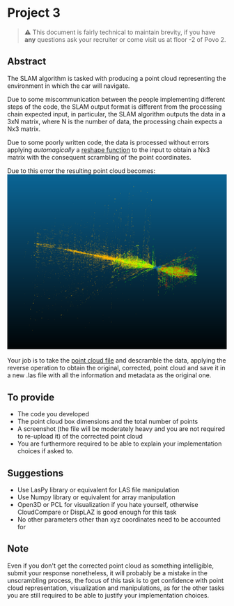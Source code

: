 # Project 3

> ⚠️ This document is fairly technical to maintain brevity, if you have **any** questions ask your recruiter or come visit us at floor -2 of Povo 2.

## Abstract

The SLAM algorithm is tasked with producing a point cloud representing the environment in which the car will navigate.

Due to some miscommunication between the people implementing different steps of the code, the SLAM output format is different from the processing chain expected input, in particular, the SLAM algorithm outputs the data in a 3xN matrix, where N is the number of data, the processing chain expects a Nx3 matrix.

Due to some poorly written code, the data is processed without errors applying *automagically* a [reshape function](https://numpy.org/doc/stable/reference/generated/numpy.reshape.html) to the input to obtain a Nx3 matrix with the consequent scrambling of the point coordinates.

Due to this error the resulting point cloud becomes:
![Screenshot](corrupted.png)

Your job is to take the [point cloud file](https://drive.google.com/file/d/1P12oJICJytazgFfZ5TexihfIynk2zewz/view?usp=sharing) and descramble the data, applying the reverse operation to obtain the original, corrected, point cloud and save it in a new .las file with all the information and metadata as the original one.
	
## To provide

- The code you developed
- The point cloud box dimensions and the total number of points
- A screenshot (the file will be moderately heavy and you are not required to re-upload it) of the corrected point cloud
- You are furthermore required to be able to explain your implementation choices if asked to.
	
## Suggestions

- Use LasPy library or equivalent for LAS file manipulation
- Use Numpy library or equivalent for array manipulation
- Open3D or PCL for visualization if you hate yourself, otherwise CloudCompare or DispLAZ is good enough for this task
- No other parameters other than xyz coordinates need to be accounted for
		
## Note

Even if you don't get the corrected point cloud as something intelligible, submit your response nonetheless, it will probably be a mistake in the unscrambling process, the focus of this task is to get confidence with point cloud representation, visualization and manipulations, as for the other tasks you are still required to be able to justify your implementation choices.